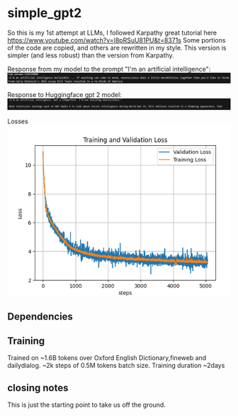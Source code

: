 # simple_gpt2

So this is my 1st attempt at LLMs, I followed Karpathy great tutorial here https://www.youtube.com/watch?v=l8pRSuU81PU&t=8371s
Some portions of the code are copied, and others are rewritten in my style. This version is simpler (and less robust) than the version from Karpathy.

Response from my model to the prompt "I'm an artificial intelligence":
![a](images/my_response.png)

Response to Huggingface gpt 2 model:
![nanoGPT](images/gpt2_resp.png)

Losses
![nanoGPT](images/loss.png)

## Dependencies 

## Training
Trained on ~1.6B tokens over Oxford English Dictionary,fineweb and  dailydialog.
~2k steps of 0.5M tokens batch size.
Training duration ~2days

## closing notes
This is just the starting point to take us off the ground.
